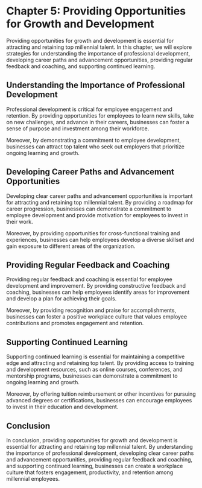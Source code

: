 Chapter 5: Providing Opportunities for Growth and Development
=============================================================

Providing opportunities for growth and development is essential for attracting and retaining top millennial talent. In this chapter, we will explore strategies for understanding the importance of professional development, developing career paths and advancement opportunities, providing regular feedback and coaching, and supporting continued learning.

Understanding the Importance of Professional Development
--------------------------------------------------------

Professional development is critical for employee engagement and retention. By providing opportunities for employees to learn new skills, take on new challenges, and advance in their careers, businesses can foster a sense of purpose and investment among their workforce.

Moreover, by demonstrating a commitment to employee development, businesses can attract top talent who seek out employers that prioritize ongoing learning and growth.

Developing Career Paths and Advancement Opportunities
-----------------------------------------------------

Developing clear career paths and advancement opportunities is important for attracting and retaining top millennial talent. By providing a roadmap for career progression, businesses can demonstrate a commitment to employee development and provide motivation for employees to invest in their work.

Moreover, by providing opportunities for cross-functional training and experiences, businesses can help employees develop a diverse skillset and gain exposure to different areas of the organization.

Providing Regular Feedback and Coaching
---------------------------------------

Providing regular feedback and coaching is essential for employee development and improvement. By providing constructive feedback and coaching, businesses can help employees identify areas for improvement and develop a plan for achieving their goals.

Moreover, by providing recognition and praise for accomplishments, businesses can foster a positive workplace culture that values employee contributions and promotes engagement and retention.

Supporting Continued Learning
-----------------------------

Supporting continued learning is essential for maintaining a competitive edge and attracting and retaining top talent. By providing access to training and development resources, such as online courses, conferences, and mentorship programs, businesses can demonstrate a commitment to ongoing learning and growth.

Moreover, by offering tuition reimbursement or other incentives for pursuing advanced degrees or certifications, businesses can encourage employees to invest in their education and development.

Conclusion
----------

In conclusion, providing opportunities for growth and development is essential for attracting and retaining top millennial talent. By understanding the importance of professional development, developing clear career paths and advancement opportunities, providing regular feedback and coaching, and supporting continued learning, businesses can create a workplace culture that fosters engagement, productivity, and retention among millennial employees.
